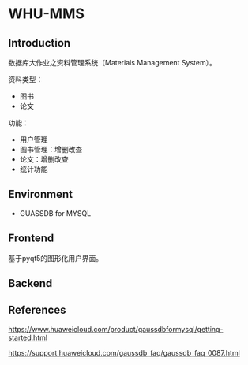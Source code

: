 # WHU-MMS

## Introduction

数据库大作业之资料管理系统（Materials Management System）。

资料类型：

- 图书
- 论文

功能：

- 用户管理
- 图书管理：增删改查
- 论文：增删改查
- 统计功能



## Environment

- GUASSDB for MYSQL





## Frontend

基于pyqt5的图形化用户界面。



## Backend





## References

https://www.huaweicloud.com/product/gaussdbformysql/getting-started.html

https://support.huaweicloud.com/gaussdb_faq/gaussdb_faq_0087.html



